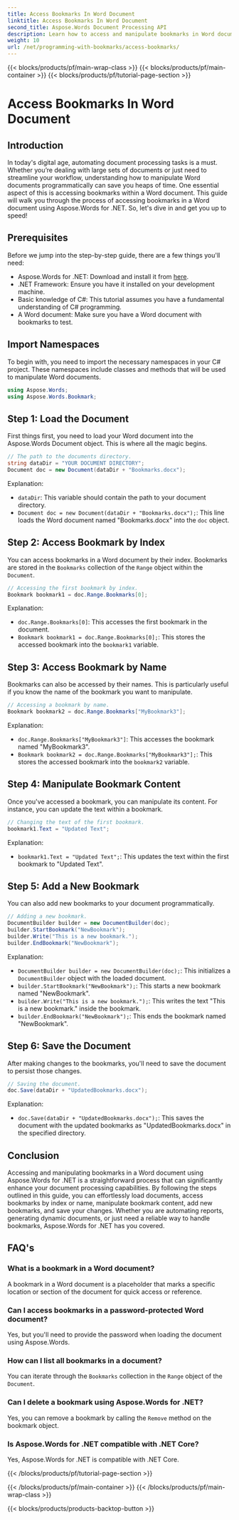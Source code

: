 ```yaml
---
title: Access Bookmarks In Word Document
linktitle: Access Bookmarks In Word Document
second_title: Aspose.Words Document Processing API
description: Learn how to access and manipulate bookmarks in Word documents using Aspose.Words for .NET with this detailed, step-by-step guide.
weight: 10
url: /net/programming-with-bookmarks/access-bookmarks/
---
```


{{< blocks/products/pf/main-wrap-class >}}
{{< blocks/products/pf/main-container >}}
{{< blocks/products/pf/tutorial-page-section >}}

# Access Bookmarks In Word Document

## Introduction

In today's digital age, automating document processing tasks is a must. Whether you’re dealing with large sets of documents or just need to streamline your workflow, understanding how to manipulate Word documents programmatically can save you heaps of time. One essential aspect of this is accessing bookmarks within a Word document. This guide will walk you through the process of accessing bookmarks in a Word document using Aspose.Words for .NET. So, let's dive in and get you up to speed!

## Prerequisites

Before we jump into the step-by-step guide, there are a few things you'll need:

- Aspose.Words for .NET: Download and install it from [here](https://releases.aspose.com/words/net/).
- .NET Framework: Ensure you have it installed on your development machine.
- Basic knowledge of C#: This tutorial assumes you have a fundamental understanding of C# programming.
- A Word document: Make sure you have a Word document with bookmarks to test.

## Import Namespaces

To begin with, you need to import the necessary namespaces in your C# project. These namespaces include classes and methods that will be used to manipulate Word documents.

```csharp
using Aspose.Words;
using Aspose.Words.Bookmark;
```

## Step 1: Load the Document

First things first, you need to load your Word document into the Aspose.Words Document object. This is where all the magic begins.

```csharp
// The path to the documents directory.
string dataDir = "YOUR DOCUMENT DIRECTORY";
Document doc = new Document(dataDir + "Bookmarks.docx");
```

Explanation:
- `dataDir`: This variable should contain the path to your document directory.
- `Document doc = new Document(dataDir + "Bookmarks.docx");`: This line loads the Word document named "Bookmarks.docx" into the `doc` object.

## Step 2: Access Bookmark by Index

You can access bookmarks in a Word document by their index. Bookmarks are stored in the `Bookmarks` collection of the `Range` object within the `Document`.

```csharp
// Accessing the first bookmark by index.
Bookmark bookmark1 = doc.Range.Bookmarks[0];
```

Explanation:
- `doc.Range.Bookmarks[0]`: This accesses the first bookmark in the document.
- `Bookmark bookmark1 = doc.Range.Bookmarks[0];`: This stores the accessed bookmark into the `bookmark1` variable.

## Step 3: Access Bookmark by Name

Bookmarks can also be accessed by their names. This is particularly useful if you know the name of the bookmark you want to manipulate.

```csharp
// Accessing a bookmark by name.
Bookmark bookmark2 = doc.Range.Bookmarks["MyBookmark3"];
```

Explanation:
- `doc.Range.Bookmarks["MyBookmark3"]`: This accesses the bookmark named "MyBookmark3".
- `Bookmark bookmark2 = doc.Range.Bookmarks["MyBookmark3"];`: This stores the accessed bookmark into the `bookmark2` variable.

## Step 4: Manipulate Bookmark Content

Once you've accessed a bookmark, you can manipulate its content. For instance, you can update the text within a bookmark.

```csharp
// Changing the text of the first bookmark.
bookmark1.Text = "Updated Text";
```

Explanation:
- `bookmark1.Text = "Updated Text";`: This updates the text within the first bookmark to "Updated Text".

## Step 5: Add a New Bookmark

You can also add new bookmarks to your document programmatically.

```csharp
// Adding a new bookmark.
DocumentBuilder builder = new DocumentBuilder(doc);
builder.StartBookmark("NewBookmark");
builder.Write("This is a new bookmark.");
builder.EndBookmark("NewBookmark");
```

Explanation:
- `DocumentBuilder builder = new DocumentBuilder(doc);`: This initializes a `DocumentBuilder` object with the loaded document.
- `builder.StartBookmark("NewBookmark");`: This starts a new bookmark named "NewBookmark".
- `builder.Write("This is a new bookmark.");`: This writes the text "This is a new bookmark." inside the bookmark.
- `builder.EndBookmark("NewBookmark");`: This ends the bookmark named "NewBookmark".

## Step 6: Save the Document

After making changes to the bookmarks, you'll need to save the document to persist those changes.

```csharp
// Saving the document.
doc.Save(dataDir + "UpdatedBookmarks.docx");
```

Explanation:
- `doc.Save(dataDir + "UpdatedBookmarks.docx");`: This saves the document with the updated bookmarks as "UpdatedBookmarks.docx" in the specified directory.

## Conclusion

Accessing and manipulating bookmarks in a Word document using Aspose.Words for .NET is a straightforward process that can significantly enhance your document processing capabilities. By following the steps outlined in this guide, you can effortlessly load documents, access bookmarks by index or name, manipulate bookmark content, add new bookmarks, and save your changes. Whether you are automating reports, generating dynamic documents, or just need a reliable way to handle bookmarks, Aspose.Words for .NET has you covered.

## FAQ's

### What is a bookmark in a Word document?
A bookmark in a Word document is a placeholder that marks a specific location or section of the document for quick access or reference.

### Can I access bookmarks in a password-protected Word document?
Yes, but you'll need to provide the password when loading the document using Aspose.Words.

### How can I list all bookmarks in a document?
You can iterate through the `Bookmarks` collection in the `Range` object of the `Document`.

### Can I delete a bookmark using Aspose.Words for .NET?
Yes, you can remove a bookmark by calling the `Remove` method on the bookmark object.

### Is Aspose.Words for .NET compatible with .NET Core?
Yes, Aspose.Words for .NET is compatible with .NET Core.


{{< /blocks/products/pf/tutorial-page-section >}}

{{< /blocks/products/pf/main-container >}}
{{< /blocks/products/pf/main-wrap-class >}}

{{< blocks/products/products-backtop-button >}}
